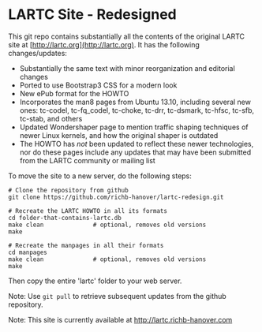 # LARTC Site - Redesigned

This git repo contains substantially all the contents of the original LARTC site at [http://lartc.org](http://lartc.org).
It has the following changes/updates:

* Substantially the same text with minor reorganization and editorial changes
* Ported to use Bootstrap3 CSS for a modern look
* New ePub format for the HOWTO
* Incorporates the man8 pages from Ubuntu 13.10, including several new ones: tc-codel, tc-fq_codel, tc-choke, tc-drr, tc-dsmark, tc-hfsc, tc-sfb, tc-stab, and others
* Updated Wondershaper page to mention traffic shaping techniques of newer Linux kernels, and how the original shaper is outdated
* The HOWTO has *not* been updated to reflect these newer technologies, nor do these pages include any updates that may have been submitted from the LARTC community or mailing list

To move the site to a new server, do the following steps:

	# Clone the repository from github
    git clone https://github.com/richb-hanover/lartc-redesign.git
	
	# Recreate the LARTC HOWTO in all its formats
    cd folder-that-contains-lartc.db
    make clean              # optional, removes old versions
    make                        
    
    # Recreate the manpages in all their formats
    cd manpages
    make clean              # optional, removes old versions
    make
        
Then copy the entire 'lartc' folder to your web server.

Note: Use `git pull` to retrieve subsequent updates from the github repository.

Note: This site is currently available at http://lartc.richb-hanover.com

